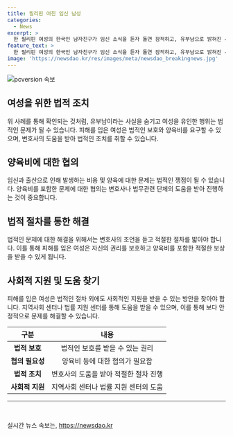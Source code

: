 ```yaml
---
title: 필리핀 여친 임신 남성
categories:
  - News
excerpt: >
  한 필리핀 여성의 한국인 남자친구가 임신 소식을 듣자 돌연 잠적하고, 유부남으로 밝혀진 사실이 알려졌다. 피해 여성은 양육비를 받고 싶다며 호소하고, 사건은 SNS 및 유튜버에 의해 조명받고 있다. 유튜버와 구독자들은 해당 남성의 유부남 및 양육비 거부를 공개하며 분노를 토로했다. 해당 사건은 종교적 이유로 낙태와 이혼이 금지된 필리핀에서 어려운 상황에 처한 피해 여성의 이야기로 누리꾼들의 관심을 모으고 있다.
feature_text: >
  한 필리핀 여성의 한국인 남자친구가 임신 소식을 듣자 돌연 잠적하고, 유부남으로 밝혀진 사실이 알려졌다. 피해 여성은 양육비를 받고 싶다며 호소하고, 사건은 SNS 및 유튜버에 의해 조명받고 있다. 유튜버와 구독자들은 해당 남성의 유부남 및 양육비 거부를 공개하며 분노를 토로했다. 해당 사건은 종교적 이유로 낙태와 이혼이 금지된 필리핀에서 어려운 상황에 처한 피해 여성의 이야기로 누리꾼들의 관심을 모으고 있다.
image: 'https://newsdao.kr/res/images/meta/newsdao_breakingnews.jpg'
---
```


<p><img src="https://newsdao.kr/res/images/meta/newsdao_breakingnews.jpg" alt="pcversion 속보" /></p>

<h2 data-ke-size="size26">여성을 위한 법적 조치</h2>

<p data-ke-size="size16">위 사례를 통해 확인되는 것처럼, 유부남이라는 사실을 숨기고 여성을 유인한 행위는 법적인 문제가 될 수 있습니다. 피해를 입은 여성은 법적인 보호와 양육비를 요구할 수 있으며, 변호사의 도움을 받아 법적인 조치를 취할 수 있습니다.</p>

<h2 data-ke-size="size26">양육비에 대한 협의</h2>

<p data-ke-size="size16">임신과 출산으로 인해 발생하는 비용 및 양육에 대한 문제는 법적인 쟁점이 될 수 있습니다. 양육비를 포함한 문제에 대한 협의는 변호사나 법무관련 단체의 도움을 받아 진행하는 것이 중요합니다.</p>

<h2 data-ke-size="size26">법적 절차를 통한 해결</h2>

<p data-ke-size="size16">법적인 문제에 대한 해결을 위해서는 변호사의 조언을 듣고 적절한 절차를 밟아야 합니다. 이를 통해 피해를 입은 여성은 자신의 권리를 보호하고 양육비를 포함한 적절한 보상을 받을 수 있게 됩니다.</p>

<h2 data-ke-size="size26">사회적 지원 및 도움 찾기</h2>

<p data-ke-size="size16">피해를 입은 여성은 법적인 절차 외에도 사회적인 지원을 받을 수 있는 방안을 찾아야 합니다. 지역사회 센터나 법률 지원 센터를 통해 도움을 받을 수 있으며, 이를 통해 보다 안정적으로 문제를 해결할 수 있습니다.</p>

<table>
<thead>
    <tr>
        <th style="text-align: center;">구분</th>
        <th style="text-align: center;">내용</th>
    </tr>
</thead>
<tbody>
    <tr>
        <td style="text-align: center;"><b>법적 보호</b></td>
        <td style="text-align: center;">법적인 보호를 받을 수 있는 권리</td>
    </tr>
    <tr>
        <td style="text-align: center;"><b>협의 필요성</b></td>
        <td style="text-align: center;">양육비 등에 대한 협의가 필요함</td>
    </tr>
    <tr>
        <td style="text-align: center;"><b>법적 조치</b></td>
        <td style="text-align: center;">변호사의 도움을 받아 적절한 절차 진행</td>
    </tr>
    <tr>
        <td style="text-align: center;"><b>사회적 지원</b></td>
        <td style="text-align: center;">지역사회 센터나 법률 지원 센터의 도움</td>
    </tr>
</tbody>
</table>

<hr>

<p data-ke-size="size16">&nbsp;</p>
실시간 뉴스 속보는, <a href="https://newsdao.kr" rel="dofollow">https://newsdao.kr</a>


